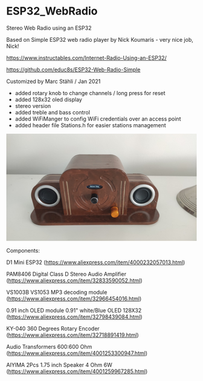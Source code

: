 # ESP32_WebRadio
Stereo Web Radio using an ESP32

Based on Simple ESP32 web radio player by Nick Koumaris - very nice job, Nick!

https://www.instructables.com/Internet-Radio-Using-an-ESP32/

https://github.com/educ8s/ESP32-Web-Radio-Simple

Customized by Marc Stähli / Jan 2021
  - added rotary knob to change channels / long press for reset
  - added 128x32 oled display
  - stereo version
  - added treble and bass control
  - added WiFiManger to config WiFi credentials over an access point
  - added header file Stations.h for easier stations management
  

[![ESP32_WebRadio](https://github.com/3KUdelta/ESP32_WebRadio/blob/main/pictures/IMG_20210119_143840.png)](https://github.com/3KUdelta/ESP32_WebRadio)

  
  Components:
  
D1 Mini ESP32 (https://www.aliexpress.com/item/4000232057013.html)

PAM8406 Digital Class D Stereo Audio Amplifier (https://www.aliexpress.com/item/32833590052.html)

VS1003B VS1053 MP3 decoding module (https://www.aliexpress.com/item/32966454016.html)

0.91 inch OLED module 0.91" white/Blue OLED 128X32 (https://www.aliexpress.com/item/32798439084.html)

KY-040 360 Degrees Rotary Encoder (https://www.aliexpress.com/item/32718891419.html)

Audio Transformers 600:600 Ohm (https://www.aliexpress.com/item/4001253300947.html)

AIYIMA 2Pcs 1.75 inch Speaker 4 Ohm 6W (https://www.aliexpress.com/item/4001259967285.html)
